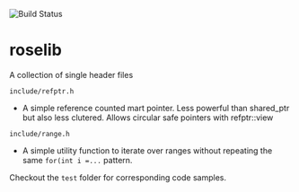 ![Build Status](https://github.com/RicoP/ros/workflows/build/badge.svg)
# roselib
A collection of single header files

`include/refptr.h`
* A simple reference counted mart pointer. Less powerful than shared_ptr but also less clutered. Allows circular safe pointers with refptr<T>::view
  
`include/range.h`
* A simple utility function to iterate over ranges without repeating the same `for(int i =...` pattern. 


Checkout the `test` folder for corresponding code samples. 
